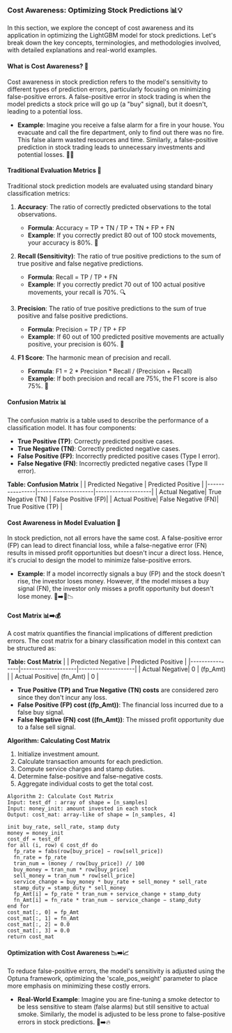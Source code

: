 ### Cost Awareness: Optimizing Stock Predictions 📊💡

In this section, we explore the concept of cost awareness and its application in optimizing the LightGBM model for stock predictions. Let's break down the key concepts, terminologies, and methodologies involved, with detailed explanations and real-world examples.

#### What is Cost Awareness? 🤔
Cost awareness in stock prediction refers to the model's sensitivity to different types of prediction errors, particularly focusing on minimizing false-positive errors. A false-positive error in stock trading is when the model predicts a stock price will go up (a "buy" signal), but it doesn't, leading to a potential loss.

- **Example**: Imagine you receive a false alarm for a fire in your house. You evacuate and call the fire department, only to find out there was no fire. This false alarm wasted resources and time. Similarly, a false-positive prediction in stock trading leads to unnecessary investments and potential losses. 🚫🔥

#### Traditional Evaluation Metrics 📏

Traditional stock prediction models are evaluated using standard binary classification metrics:
1. **Accuracy**: The ratio of correctly predicted observations to the total observations.
   - **Formula**: Accuracy = TP + TN / TP + TN + FP + FN
   - **Example**: If you correctly predict 80 out of 100 stock movements, your accuracy is 80%. 🎯

2. **Recall (Sensitivity)**: The ratio of true positive predictions to the sum of true positive and false negative predictions.
   - **Formula**: Recall = TP / TP + FN
   - **Example**: If you correctly predict 70 out of 100 actual positive movements, your recall is 70%. 🔍

3. **Precision**: The ratio of true positive predictions to the sum of true positive and false positive predictions.
   - **Formula**: Precision = TP / TP + FP
   - **Example**: If 60 out of 100 predicted positive movements are actually positive, your precision is 60%. 🧐

4. **F1 Score**: The harmonic mean of precision and recall.
   - **Formula**: F1 = 2 * Precision * Recall / (Precision + Recall)
   - **Example**: If both precision and recall are 75%, the F1 score is also 75%. 🔄

#### Confusion Matrix 📊

The confusion matrix is a table used to describe the performance of a classification model. It has four components:
- **True Positive (TP)**: Correctly predicted positive cases.
- **True Negative (TN)**: Correctly predicted negative cases.
- **False Positive (FP)**: Incorrectly predicted positive cases (Type I error).
- **False Negative (FN)**: Incorrectly predicted negative cases (Type II error).

**Table: Confusion Matrix**
|                | Predicted Negative | Predicted Positive |
|----------------|--------------------|--------------------|
| Actual Negative| True Negative (TN) | False Positive (FP)|
| Actual Positive| False Negative (FN)| True Positive (TP) |

#### Cost Awareness in Model Evaluation 💸

In stock prediction, not all errors have the same cost. A false-positive error (FP) can lead to direct financial loss, while a false-negative error (FN) results in missed profit opportunities but doesn't incur a direct loss. Hence, it's crucial to design the model to minimize false-positive errors.

- **Example**: If a model incorrectly signals a buy (FP) and the stock doesn't rise, the investor loses money. However, if the model misses a buy signal (FN), the investor only misses a profit opportunity but doesn't lose money. 🏦➡️🚫📉

#### Cost Matrix 📊➡️💰

A cost matrix quantifies the financial implications of different prediction errors. The cost matrix for a binary classification model in this context can be structured as:

**Table: Cost Matrix**
|                | Predicted Negative | Predicted Positive |
|----------------|--------------------|--------------------|
| Actual Negative| 0                  | \(fp\_Amt\)        |
| Actual Positive| \(fn\_Amt\)        | 0                  |

- **True Positive (TP) and True Negative (TN) costs** are considered zero since they don't incur any loss.
- **False Positive (FP) cost (\(fp\_Amt\))**: The financial loss incurred due to a false buy signal.
- **False Negative (FN) cost (\(fn\_Amt\))**: The missed profit opportunity due to a false sell signal.

**Algorithm: Calculating Cost Matrix**
1. Initialize investment amount.
2. Calculate transaction amounts for each prediction.
3. Compute service charges and stamp duties.
4. Determine false-positive and false-negative costs.
5. Aggregate individual costs to get the total cost.

```plaintext
Algorithm 2: Calculate Cost Matrix
Input: test_df : array of shape = [n_samples]
Input: money_init: amount invested in each stock
Output: cost_mat: array-like of shape = [n_samples, 4]

init buy_rate, sell_rate, stamp duty
money = money_init
cost_df = test_df
for all (i, row) ∈ cost_df do
  fp_rate = fabs(row[buy_price] − row[sell_price])
  fn_rate = fp_rate
  tran_num = (money / row[buy_price]) // 100
  buy_money = tran_num * row[buy_price]
  sell_money = tran_num * row[sell_price]
  service_change = buy_money * buy_rate + sell_money * sell_rate
  stamp_duty = stamp_duty * sell_money
  fp_Amt[i] = fp_rate * tran_num + service_change + stamp_duty
  fn_Amt[i] = fn_rate * tran_num − service_change − stamp_duty
end for
cost_mat[:, 0] = fp_Amt
cost_mat[:, 1] = fn_Amt
cost_mat[:, 2] = 0.0
cost_mat[:, 3] = 0.0
return cost_mat
```

#### Optimization with Cost Awareness 📉➡️📈

To reduce false-positive errors, the model's sensitivity is adjusted using the Optuna framework, optimizing the 'scale_pos_weight' parameter to place more emphasis on minimizing these costly errors. 

- **Real-World Example**: Imagine you are fine-tuning a smoke detector to be less sensitive to steam (false alarms) but still sensitive to actual smoke. Similarly, the model is adjusted to be less prone to false-positive errors in stock predictions. 🚨➡️🔥

